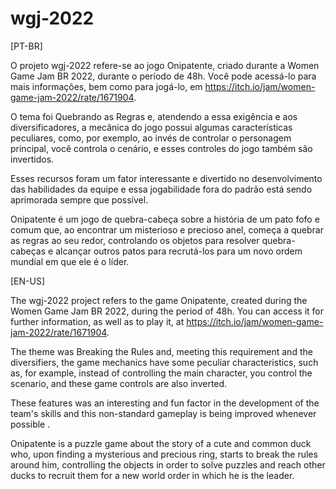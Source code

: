 # wgj-2022

[PT-BR]

O projeto wgj-2022 refere-se ao jogo Onipatente, criado durante a Women Game Jam BR 2022, durante o período de 48h. Você pode acessá-lo para mais informações, bem como para jogá-lo, em https://itch.io/jam/women-game-jam-2022/rate/1671904.

O tema foi Quebrando as Regras e, atendendo a essa exigência e aos diversificadores, a mecânica do jogo possui algumas características peculiares, como, por exemplo, ao invés de controlar o personagem principal, você controla o cenário, e esses controles do jogo também são invertidos.

Esses recursos foram um fator interessante e divertido no desenvolvimento das habilidades da equipe e essa jogabilidade fora do padrão está sendo aprimorada sempre que possível.

Onipatente é um jogo de quebra-cabeça sobre a história de um pato fofo e comum que, ao encontrar um misterioso e precioso anel, começa a quebrar as regras ao seu redor, controlando os objetos para resolver quebra-cabeças e alcançar outros patos para recrutá-los para um novo ordem mundial em que ele é o líder.



[EN-US]

The wgj-2022 project refers to the game Onipatente, created during the Women Game Jam BR 2022, during the period of 48h. You can access it for further information, as well as to play it, at https://itch.io/jam/women-game-jam-2022/rate/1671904.

The theme was Breaking the Rules and, meeting this requirement and the diversifiers, the game mechanics have some peculiar characteristics, such as, for example, instead of controlling the main character, you control the scenario, and these game controls are also inverted.

These features was an interesting and fun factor in the development of the team's skills and this non-standard gameplay is being improved whenever possible .

Onipatente is a puzzle game about the story of a cute and common duck who, upon finding a mysterious and precious ring, starts to break the rules around him, controlling the objects in order to solve puzzles and reach other ducks to recruit them for a new world order in which he is the leader.